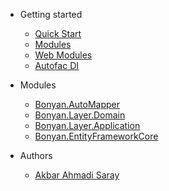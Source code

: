 ﻿<!-- markdownlint-disable first-line-h1 -->

- Getting started

  - [Quick Start](/getting-started/getting-started.md)
  - [Modules](/getting-started/module.md)
  - [Web Modules](/getting-started/web-module.md)
  - [Autofac DI](/getting-started/autofac.md)

- Modules
  - [Bonyan.AutoMapper](/frameworks/automapper.md)
  - [Bonyan.Layer.Domain](/frameworks/ddd-domain.md)
  - [Bonyan.Layer.Application](/frameworks/ddd-application.md)
  - [Bonyan.EntityFrameworkCore](/frameworks/entity_framework.md)
- Authors
  - [Akbar Ahmadi Saray](/akbar-ahmadi.md)